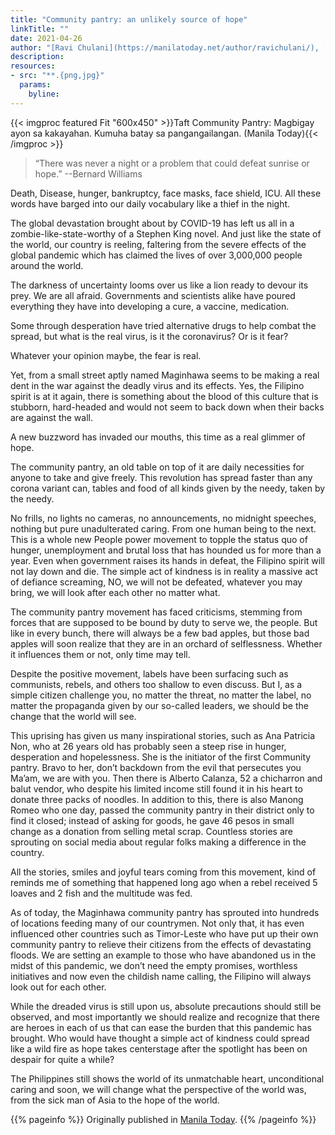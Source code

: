 ```yaml
---
title: "Community pantry: an unlikely source of hope"
linkTitle: ""
date: 2021-04-26
author: "[Ravi Chulani](https://manilatoday.net/author/ravichulani/), [Manila Today](https://manilatoday.net/)"
description:
resources:
- src: "**.{png,jpg}"
  params:
    byline: 
---
```

{{< imgproc featured Fit "600x450" >}}Taft Community Pantry: Magbigay ayon sa kakayahan. Kumuha batay sa pangangailangan. (Manila Today){{< /imgproc >}}

>“There was never a night or a problem that could defeat sunrise or hope.” --Bernard Williams

Death, Disease, hunger, bankruptcy, face masks, face shield, ICU. All these words have barged into our daily vocabulary like a thief in the night.

The global devastation brought about by COVID-19 has left us all in a zombie-like-state-worthy of a Stephen King novel. And just like the state of the world, our country is reeling, faltering from the severe effects of the global pandemic which has claimed the lives of over 3,000,000 people around the world.

The darkness of uncertainty looms over us like a lion ready to devour its prey. We are all afraid. Governments and scientists alike have poured everything they have into developing a cure, a vaccine, medication.

Some through desperation have tried alternative drugs to help combat the spread, but what is the real virus, is it the coronavirus? Or is it fear?

Whatever your opinion maybe, the fear is real.

Yet, from a small street aptly named Maginhawa seems to be making a real dent in the war against the deadly virus and its effects. Yes, the Filipino spirit is at it again, there is something about the blood of this culture that is stubborn, hard-headed and would not seem to back down when their backs are against the wall.

A new buzzword has invaded our mouths, this time as a real glimmer of hope.

The community pantry, an old table on top of it are daily necessities for anyone to take and give freely. This revolution has spread faster than any corona variant can, tables and food of all kinds given by the needy, taken by the needy.

No frills, no lights no cameras,  no announcements, no midnight speeches, nothing but pure unadulterated caring. From one human being to the next.  This is a whole new People power movement to topple the status quo of hunger, unemployment and brutal loss that has hounded us for more than a year. Even when government raises its hands in defeat, the Filipino spirit will not lay down and die. The simple act of kindness is in reality a massive act of defiance screaming, NO, we will not be defeated, whatever you may bring, we will look after each other no matter what.

The community pantry movement has faced criticisms, stemming from forces that are supposed to be bound by duty to serve we, the people. But like in every bunch, there will always be a few bad apples, but those bad apples will soon realize that they are in an orchard of selflessness. Whether it influences them or not, only time may tell.

Despite the positive movement,  labels have been surfacing such as communists, rebels, and others too shallow to even discuss. But I, as a simple citizen challenge you, no matter the threat, no matter the label, no matter the propaganda given by our so-called leaders, we should be the change that the world will see.

This uprising has given us many inspirational stories, such as Ana Patricia Non, who at 26 years old has probably seen a steep rise in hunger, desperation and hopelessness. She is the initiator of the first Community pantry. Bravo to her, don’t backdown from the evil that persecutes you Ma’am, we are with you. Then there is Alberto Calanza, 52 a chicharron and balut vendor, who despite his limited income still found it in his heart to donate three packs of noodles. In addition to this, there is also Manong Romeo who one day, passed the community pantry in their district only to find it closed; instead of asking for goods, he gave 46 pesos in small change as a donation from selling metal scrap. Countless stories are sprouting on social media about regular folks making a difference in the country.

All the stories, smiles and joyful tears coming from this movement, kind of reminds me of something that happened long ago when a rebel received 5 loaves and 2 fish and the multitude was fed.

As of today, the Maginhawa community pantry has sprouted into hundreds of locations feeding many of our countrymen. Not only that, it has even influenced other countries such as Timor-Leste who have put up their own community pantry to relieve their citizens from the effects of devastating floods. We are setting an example to those who have abandoned us in the midst of this pandemic, we don’t need the empty promises, worthless initiatives and now even the childish name calling, the Filipino will always look out for each other.

While the dreaded virus is still upon us, absolute precautions should still be observed, and most importantly we should realize and recognize that there are heroes in each of us that can ease the burden that this pandemic has brought. Who would have thought a simple act of kindness could spread like a wild fire as hope takes centerstage after the spotlight has been on despair for quite a while?

The Philippines still shows the world of its unmatchable heart, unconditional caring and soon, we will change what the perspective of the world was, from the sick man of Asia to the hope of the world.

{{% pageinfo %}}
Originally published in [Manila Today](https://manilatoday.net/an-unlikely-source-of-hope/).
{{% /pageinfo %}}